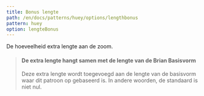```yaml
---
title: Bonus lengte
path: /en/docs/patterns/huey/options/lengthbonus
pattern: huey
option: lengteBonus
---
```


De hoeveelheid extra lengte aan de zoom.

> #### De extra lengte hangt samen met de lengte van de Brian Basisvorm
> 
> Deze extra lengte wordt toegevoegd aan de lengte van de basisvorm waar dit patroon op gebaseerd is. In andere woorden, de standaard is niet nul.